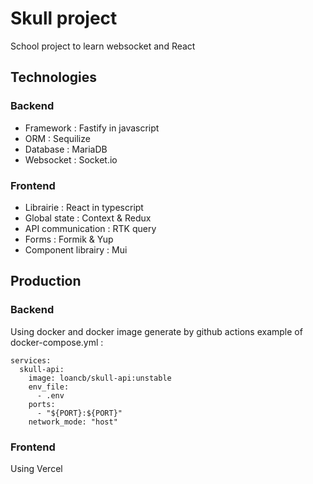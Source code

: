 # Skull project

School project to learn websocket and React

## Technologies

### Backend

- Framework : Fastify in javascript
- ORM : Sequilize
- Database : MariaDB
- Websocket : Socket.io

### Frontend

- Librairie : React in typescript
- Global state : Context & Redux
- API communication : RTK query
- Forms : Formik & Yup
- Component librairy : Mui

## Production

### Backend

Using docker and docker image generate by github actions
example of docker-compose.yml :
```
services:
  skull-api:
    image: loancb/skull-api:unstable
    env_file:
      - .env
    ports:
      - "${PORT}:${PORT}"
    network_mode: "host"
```

### Frontend
Using Vercel
